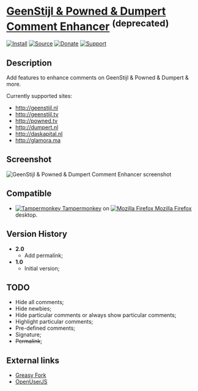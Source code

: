 # [GeenStijl & Powned & Dumpert Comment Enhancer](https://github.com/jerone/UserScripts/tree/master/GeenStijl_Powned_Dumpert_Comment_Enhancer) <sup>(deprecated)</sup>

[![Install](https://raw.github.com/jerone/UserScripts/master/_resources/Install-button.png)](https://github.com/jerone/UserScripts/raw/master/GeenStijl_Powned_Dumpert_Comment_Enhancer/GeenStijl_Powned_Dumpert_Comment_Enhancer.user.js)
[![Source](https://raw.github.com/jerone/UserScripts/master/_resources/Source-button.png)](https://github.com/jerone/UserScripts/blob/master/GeenStijl_Powned_Dumpert_Comment_Enhancer/GeenStijl_Powned_Dumpert_Comment_Enhancer.user.js)
[![Donate](https://raw.github.com/jerone/UserScripts/master/_resources/Donate-button.png)](https://www.paypal.com/cgi-bin/webscr?cmd=_s-xclick&hosted_button_id=VCYMHWQ7ZMBKW)
[![Support](https://raw.github.com/jerone/UserScripts/master/_resources/Support-button.png)](https://github.com/jerone/UserScripts/issues)

## Description

Add features to enhance comments on GeenStijl & Powned & Dumpert & more.

Currently supported sites:

-   <http://geenstijl.nl>
-   <http://geenstijl.tv>
-   <http://powned.tv>
-   <http://dumpert.nl>
-   <http://daskapital.nl>
-   <http://glamora.ma>

## Screenshot

![GeenStijl & Powned & Dumpert Comment Enhancer screenshot](https://github.com/jerone/UserScripts/raw/master/GeenStijl_Powned_Dumpert_Comment_Enhancer/screenshot.jpg)

## Compatible

-   [![Tampermonkey](https://raw.github.com/jerone/UserScripts/master/_resources/Tampermonkey.png) Tampermonkey](https://addons.mozilla.org/firefox/addon/tampermonkey/) on [![Mozilla Firefox](https://raw.github.com/jerone/UserScripts/master/_resources/Firefox.png) Mozilla Firefox](http://www.mozilla.org/en-US/firefox/fx/#desktop) desktop.

## Version History

-   **2.0**
    -   Add permalink;
-   **1.0**
    -   Initial version;

## TODO

-   Hide all comments;
-   Hide newbies;
-   Hide particular comments or always show particular comments;
-   Highlight particular comments;
-   Pre-defined comments;
-   Signature;
-   ~~Permalink~~;

## External links

-   [Greasy Fork](https://greasyfork.org/scripts/465-geenstijl-powned-dumpert-comment-enhancer)
-   [OpenUserJS](https://openuserjs.org/scripts/jerone/GeenStijl_Powned_Dumpert_Comment_Enhancer)
